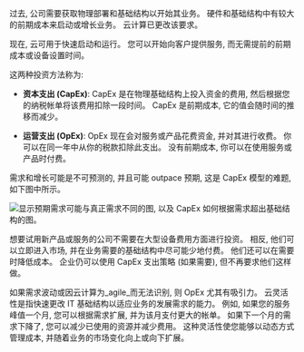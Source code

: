过去, 公司需要获取物理部署和基础结构以开始其业务。 硬件和基础结构中有较大的前期成本来启动或增长业务。 云计算已更改该要求。 

现在, 云可用于快速启动和运行。 您可以开始向客户提供服务, 而无需提前的前期成本或设备设置时间。

这两种投资方法称为:

- **资本支出 (CapEx)**: CapEx 是在物理基础结构上投入资金的费用, 然后根据您的纳税帐单将该费用扣除一段时间。 CapEx 是前期成本, 它的值会随时间的推移而减少。

- **运营支出 (OpEx)**: OpEx 现在会对服务或产品花费资金, 并对其进行收费。 你可以在同一年中从你的税款扣除此支出。 没有前期成本, 你可以在使用服务或产品时付费。

需求和增长可能是不可预测的, 并且可能 outpace 预期, 这是 CapEx 模型的难题, 如下图中所示。

![显示预期需求可能与真正需求不同的图, 以及 CapEx 如何根据需求超出基础结构的图。](../media/3c-capexvsopex.png)

想要试用新产品或服务的公司不需要在大型设备费用方面进行投资。 相反, 他们可以立即进入市场, 并在业务需要的基础结构中尽可能少地付费。 他们还可以在需要时降低成本。 企业仍可以使用 CapEx 支出策略 (如果需要), 但不再要求他们这样做。 

如果需求波动或因云计算为_agile_而无法识别, 则 OpEx 尤其有吸引力。 云灵活性是指快速更改 IT 基础结构以适应业务的发展需求的能力。 例如, 如果您的服务峰值一个月, 您可以根据需求扩展, 并为该月支付更大的帐单。 如果下一个月的需求下降了, 您可以减少已使用的资源并减少费用。 这种灵活性使您能够以动态方式管理成本, 并随着业务的市场变化向上或向下扩展。